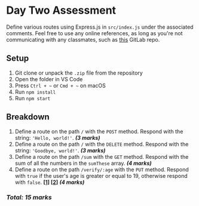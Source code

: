 # Day Two Assessment

Define various routes using Express.js in `src/index.js` under the associated comments. Feel free to use any online references, as long as you're not communicating with any classmates, such as [this](https://gitlab.com/york-u-fs1020-fall-2019/basic-express-app-example/tree/master) GitLab repo.




## Setup

1. Git clone or unpack the `.zip` file from the repository
1. Open the folder in VS Code
1. Press `Ctrl + ~` or `Cmd + ~` on macOS
1. Run `npm install`
1. Run `npm start`




## Breakdown

1. Define a route on the path `/` with the `POST` method. Respond with the string: `'Hello, world!'`. ***(3 marks)***
1. Define a route on the path `/` with the `DELETE` method. Respond with the string: `'Goodbye, world!'`. ***(3 marks)***
1. Define a route on the path `/sum` with the `GET` method. Respond with the sum of all the numbers in the `sumThese` array. ***(4 marks)***
1. Define a route on the path `/verify/:age` with the `PUT` method. Respond with `true` if the user's age is greater or equal to 19, otherwise respond with `false`. **[\[1\]](https://repl.it/@mpalmr/OptimalSecondhandPublisher) [\[2\]](https://developer.mozilla.org/en-US/docs/Web/JavaScript/Reference/Global_Objects/parseInt)** ***(4 marks)***

### ***Total: 15 marks***
